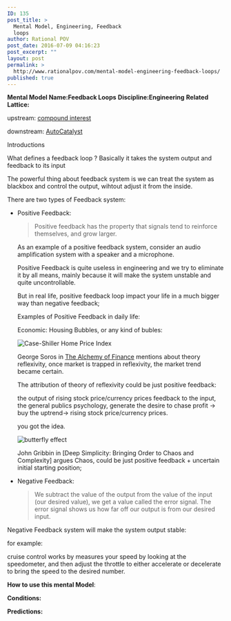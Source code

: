 ```yaml
---
ID: 135
post_title: >
  Mental Model, Engineering, Feedback
  loops
author: Rational POV
post_date: 2016-07-09 04:16:23
post_excerpt: ""
layout: post
permalink: >
  http://www.rationalpov.com/mental-model-engineering-feedback-loops/
published: true
---
```

**Mental Model Name:Feedback Loops** 
**Discipline:Engineering** 
**Related Lattice:**

upstream:
[compound interest](http://www.rationalpov.com/mental-modeldiscipline-mathematics-2/)

downstream:
[AutoCatalyst](http://www.rationalpov.com/mental-model-chemistry-autocatalysis/) 

Introductions

What defines a feedback loop ? Basically it takes the system output and feedback to its input

The powerful thing about feedback system is we can treat the system as blackbox and control the output, wihtout adjust it from the inside.

There are two types of Feedback system:

* Positive Feedback:

    >Positive feedback has the property that signals tend to reinforce themselves, and grow larger. 

    As an example of a positive feedback system, consider an audio amplification system with a speaker and a microphone. 

    Positive Feedback is quite useless in engineering and we try to eliminate it by all means, mainly because it will make the system unstable and quite uncontrollable.

    But in real life, positive feedback loop impact your life in a much bigger way than negative feedback;

    Examples of Positive Feedback in daily life:

    Economic: Housing Bubbles, or any kind of bubles:

    ![Case-Shiller Home Price Index](http://www1.realclearmarkets.com/images/wysiwyg_images/case1.JPG)

    George Soros in [The Alchemy of Finance](https://www.amazon.com/Alchemy-Finance-George-Soros/dp/0471445495/ref=sr_1_1?ie=UTF8&qid=1468051982&sr=8-1&keywords=soros+alchemy) mentions about theory reflexivity, once market is trapped in reflexivity, the market trend became certain.

    The attribution of theory of reflexivity could be just positive feedback:

    the output of rising stock price/currency prices feedback to the input, the general publics psychology, generate the desire to chase profit -> buy the uptrend-> rising stock price/currency prices. 

    you got the idea.

    ![butterfly effect](https://upload.wikimedia.org/wikipedia/commons/thumb/5/5b/Lorenz_attractor_yb.svg/400px-Lorenz_attractor_yb.svg.png)

    John Gribbin in [Deep Simplicity: Bringing Order to Chaos and Complexity] argues Chaos, could be just positive feedback + uncertain initial starting position;


* Negative Feedback:

    > We subtract the value of the output from the value of the input (our desired value), we get a value called the error signal. The error signal shows us how far off our output is from our desired input.

Negative Feedback system will make the system output stable:

for example:

cruise control works by measures your speed by looking at the speedometer, and then adjust the throttle to either accelerate or decelerate to bring the speed to the desired number. 


**How to use this mental Model**:

**Conditions:**

**Predictions:**